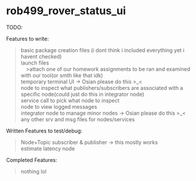 # rob499_rover_status_ui  


TODO:  

Features to write:
>basic package creation files (i dont think i included everything yet i havent checked)  
>launch files  
&emsp;>attach one of our homework assignments to be ran and examined with our tool(or smth like that idk)  
>temporary terminal UI -> Osian please do this >\_<  
>node to inspect what publishers/subscribers are associated with a specific node(could just do this in integrator node)  
>service call to pick what node to inspect  
>node to view logged messages  
>integrator node to manage minor nodes -> Osian please do this >\_<   
>any other srv and msg files for nodes/services  
  



Written Features to test/debug:  
>Node+Topic subscriber & publisher -> this mostly works  
>estimate latency node  



Completed Features:  
>nothing lol  
